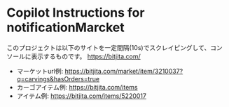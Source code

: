 # Copilot Instructions for notificationMarcket

このプロジェクトは以下のサイトを一定間隔(10s)でスクレイピングして、コンソールに表示するものです。
https://bitjita.com/

- マーケットurl例: https://bitjita.com/market/item/3210037?q=carvings&hasOrders=true
- カーゴアイテム例: https://bitjita.com/items
- アイテム例: https://bitjita.com/items/5220017